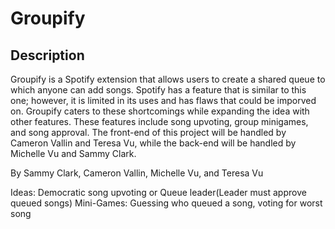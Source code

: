 # Groupify
## Description
Groupify is a Spotify extension that allows users to create a shared queue to which anyone can add songs. Spotify has a feature that is similar to this one; however, it is limited in its uses and has flaws that could be imporved on. Groupify caters to these shortcomings while expanding the idea with other features. These features include song upvoting, group minigames, and song approval. The front-end of this project will be handled by Cameron Vallin and Teresa Vu, while the back-end will be handled by Michelle Vu and Sammy Clark.  

By Sammy Clark, Cameron Vallin, Michelle Vu, and Teresa Vu

Ideas: Democratic song upvoting or Queue leader(Leader must approve queued songs) 
       Mini-Games: Guessing who queued a song, voting for worst song
